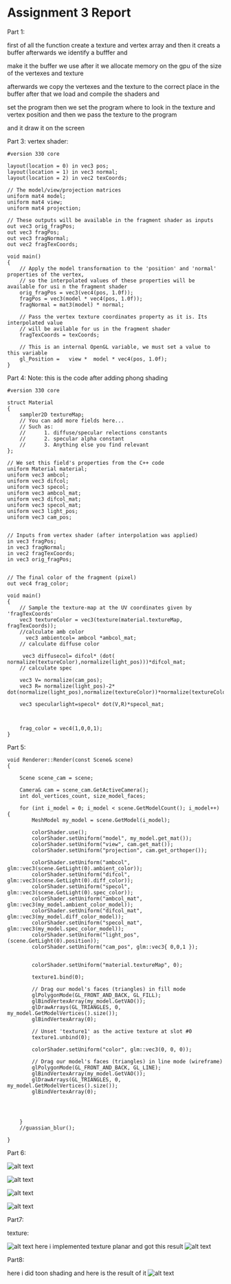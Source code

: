 # Assignment 3 Report


Part 1:

first of all the function create a texture and vertex array and then it creats a buffer afterwards we  identify a bufffer and

make it the buffer we use after it we allocate memory on the gpu of the size of the vertexes and texture 

afterwards we copy the vertexes and the texture to the correct place in the buffer after that we load and compile the shaders and 

set the program  then we set the program where to look in the texture and vertex position  and then we pass the texture to the program

and it draw it on the screen 

Part 3: vertex shader:
```
#version 330 core

layout(location = 0) in vec3 pos;
layout(location = 1) in vec3 normal;
layout(location = 2) in vec2 texCoords;

// The model/view/projection matrices
uniform mat4 model;
uniform mat4 view;
uniform mat4 projection;

// These outputs will be available in the fragment shader as inputs
out vec3 orig_fragPos;
out vec3 fragPos;
out vec3 fragNormal;
out vec2 fragTexCoords;

void main()
{
	// Apply the model transformation to the 'position' and 'normal' properties of the vertex,
	// so the interpolated values of these properties will be available for usi n the fragment shader
	orig_fragPos = vec3(vec4(pos, 1.0f));
	fragPos = vec3(model * vec4(pos, 1.0f));
	fragNormal = mat3(model) * normal;

	// Pass the vertex texture coordinates property as it is. Its interpolated value
	// will be avilable for us in the fragment shader
	fragTexCoords = texCoords;

	// This is an internal OpenGL variable, we must set a value to this variable
	gl_Position =   view *  model * vec4(pos, 1.0f);
}

```

Part 4: Note: this is the code after adding phong shading 
```
#version 330 core

struct Material
{
	sampler2D textureMap;
	// You can add more fields here...
	// Such as:
	//		1. diffuse/specular relections constants
	//		2. specular alpha constant
	//		3. Anything else you find relevant
};

// We set this field's properties from the C++ code
uniform Material material;
uniform vec3 ambcol;
uniform vec3 difcol;
uniform vec3 specol;
uniform vec3 ambcol_mat;
uniform vec3 difcol_mat;
uniform vec3 specol_mat;
uniform vec3 light_pos;
uniform vec3 cam_pos;


// Inputs from vertex shader (after interpolation was applied)
in vec3 fragPos;
in vec3 fragNormal;
in vec2 fragTexCoords;
in vec3 orig_fragPos;


// The final color of the fragment (pixel)
out vec4 frag_color;

void main()
{
 	// Sample the texture-map at the UV coordinates given by 'fragTexCoords'
	vec3 textureColor = vec3(texture(material.textureMap, fragTexCoords));
	//calculate amb color
	  vec3 ambientcol= ambcol *ambcol_mat;
	// calculate diffuse color
	
	 vec3 diffusecol= difcol* (dot( normalize(textureColor),normalize(light_pos)))*difcol_mat;
	// calculate spec

	vec3 V= normalize(cam_pos);
	vec3 R= normalize(light_pos)-2* dot(normalize(light_pos),normalize(textureColor))*normalize(textureColor);

	vec3 specularlight=specol* dot(V,R)*specol_mat;


	
	frag_color = vec4(1,0,0,1);
}
```
Part 5:

```
void Renderer::Render(const Scene& scene)
{

	Scene scene_cam = scene;

	Camera& cam = scene_cam.GetActiveCamera();
	int dol_vertices_count, size_model_faces;
	
	for (int i_model = 0; i_model < scene.GetModelCount(); i_model++) {
		MeshModel my_model = scene.GetModel(i_model);

		colorShader.use();
		colorShader.setUniform("model", my_model.get_mat());
		colorShader.setUniform("view", cam.get_mat());
		colorShader.setUniform("projection", cam.get_orthoper());

		colorShader.setUniform("ambcol", glm::vec3(scene.GetLight(0).ambient_color));
		colorShader.setUniform("difcol", glm::vec3(scene.GetLight(0).diff_color));
		colorShader.setUniform("specol", glm::vec3(scene.GetLight(0).spec_color));
		colorShader.setUniform("ambcol_mat", glm::vec3(my_model.ambient_color_model));
		colorShader.setUniform("difcol_mat", glm::vec3(my_model.diff_color_model));
		colorShader.setUniform("specol_mat", glm::vec3(my_model.spec_color_model));
		colorShader.setUniform("light_pos", (scene.GetLight(0).position));
		colorShader.setUniform("cam_pos", glm::vec3{ 0,0,1 });


		colorShader.setUniform("material.textureMap", 0);

		texture1.bind(0);

		// Drag our model's faces (triangles) in fill mode
		glPolygonMode(GL_FRONT_AND_BACK, GL_FILL);
		glBindVertexArray(my_model.GetVAO());
		glDrawArrays(GL_TRIANGLES, 0, my_model.GetModelVertices().size());
		glBindVertexArray(0);

		// Unset 'texture1' as the active texture at slot #0
		texture1.unbind(0);

		colorShader.setUniform("color", glm::vec3(0, 0, 0));

		// Drag our model's faces (triangles) in line mode (wireframe)
		glPolygonMode(GL_FRONT_AND_BACK, GL_LINE);
		glBindVertexArray(my_model.GetVAO());
		glDrawArrays(GL_TRIANGLES, 0, my_model.GetModelVertices().size());
		glBindVertexArray(0);




	}
	//guassian_blur();

}
```
Part 6:


![alt text](https://github.com/HaifaGraphicsCourses/computer-graphics-2022-coding-machines/blob/master/Assignment3Report/phong1.PNG)

![alt text](https://github.com/HaifaGraphicsCourses/computer-graphics-2022-coding-machines/blob/master/Assignment3Report/phong22.PNG)

![alt text](https://github.com/HaifaGraphicsCourses/computer-graphics-2022-coding-machines/blob/master/Assignment3Report/phong3.PNG)

![alt text](https://github.com/HaifaGraphicsCourses/computer-graphics-2022-coding-machines/blob/master/Assignment3Report/phong4.PNG)

Part7:

texture:

![alt text](https://github.com/HaifaGraphicsCourses/computer-graphics-2022-coding-machines/blob/master/Assignment3Report/texture.PNG)
here i implemented texture planar and got this result 
![alt text](https://github.com/HaifaGraphicsCourses/computer-graphics-2022-coding-machines/blob/master/Assignment3Report/texturePlanar.PNG)

Part8:

here i did toon shading and here is the result of it
![alt text](https://github.com/HaifaGraphicsCourses/computer-graphics-2022-coding-machines/blob/master/Assignment3Report/toonshading.PNG)
